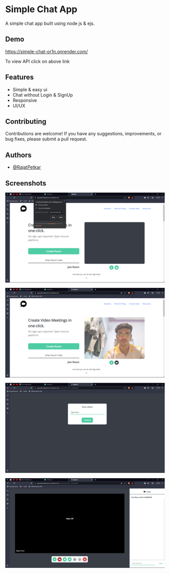 
# Simple Chat App
A simple chat app built using node js & ejs.


## Demo
https://simple-chat-or1n.onrender.com/

To view API click on above link
## Features

- Simple & easy ui
- Chat without Login & SignUp
- Responsive
- UI/UX

## Contributing

Contributions are welcome! If you have any suggestions, improvements, or bug fixes, please submit a pull request.


## Authors

- [@RajatPetkar](https://www.github.com/RajatPetkar)


## Screenshots

![App Screenshot](https://github.com/RajatPetkar/SignCall-2/blob/main/Screenshot%20(60).png)

![App Screenshot](https://github.com/RajatPetkar/SignCall-2/blob/main/Screenshot%20(61).png)

![App Screenshot](https://github.com/RajatPetkar/SignCall-2/blob/main/Screenshot%20(62).png)

![App Screenshot](https://github.com/RajatPetkar/SignCall-2/blob/main/Screenshot%20(63).png)
